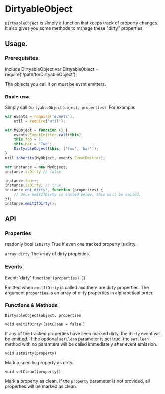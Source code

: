 # DirtyableObject
`DirtyableObject` is simply a function that keeps track of property changes. It
also gives you some methods to manage these "dirty" properties.

## Usage.

### Prerequisites.
Include DirtyableObject
    var DirtyableObject = require('/path/to/DirtyableObject');

The objects you call it on must be event emitters.

### Basic use.
Simply call `DirtyableObject(object, properties)`. For example:

```javascript
var events = require('events'),
    util = require('util');

var MyObject = function () {
    events.EventEmitter.call(this);
    this.foo = 1;
    this.bar = 'Two';
    DirtyableObject(this, ['foo', 'bar']);
}
util.inherits(MyObject, events.EventEmitter);

var instance = new MyObject;
instance.isDirty // false

instance.foo++;
instance.isDirty; // true
instance.on('dirty', function (properties) {
    // Once emitIfDirty is called below, this will be called.
});
instance.emitIfDirty();
```

## API

### Properties
readonly bool `isDirty`
True if even one tracked property is dirty.

`array dirty`
The array of dirty properties.

### Events
Event: 'dirty'
`function (properties) {}`

Emitted when `emitIfDirty` is called and there are dirty properties. The
argument `properties` is an array of dirty properties in alphabetical order.

### Functions & Methods
`DirtyableObject(object, properties)`

`void emitIfDirty([setClean = false])`

If any of the tracked properties have been marked dirty, the `dirty` event will
be emitted. If the optional `setClean` parameter is set true, the `setClean`
method with no paramters will be called immediately after event emission.

`void setDirty(property)`

Mark a specific property as dirty.

`void setClean([property])`

Mark a property as clean. If the `property` parameter is not provided, all
properties will be marked as clean.
